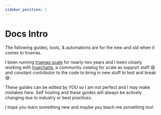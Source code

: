 ```yaml
---
sidebar_position: 1
---
```


# Docs Intro

The following guides, tools, & automations are for the new and old when it comes to truenas.

I been running [truenas scale](/docs/manual/intro/my-os-of-choice#truenas-scale) for nearly two years and I been closely working with [truecharts](https://truecharts.org/), a community catalog for scale as support staff 😄 and constant contributor to the code to bring in new stuff to test and break 😅.

These guides can be edited by _YOU_ so I am not perfect and I may make mistakes here. Self hosting and these guides will always be actively changing due to industry or best practices.

I hope you learn something new and maybe you teach me something too!
